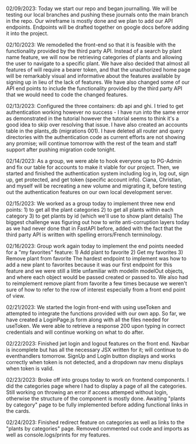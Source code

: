 02/09/2023:
    Today we start our repo and began journalling. We will be testing our local branches and pushing these journals onto the main branch
    in the repo. Our wireframe is mostly done and we plan to add our API endpoints. Endpoints will be drafted together on google docs before
    adding it into the project.

02/10/2023:
    We remodelled the front-end so that it is feasible with the functionality provided by the third party API. Instead of a search by plant name feature, we will now be retrieving categories of plants and allowing the user to navigate to a specific plant. We have also decided that almost all features of will require a bearer token, and that the unauthorized home page will be remarkably visual and informative about the features available by signing up in lieu of the lack of features.
    We have also changed some of our API end points to include the functionality provided by the third party API that we would need to code the changed features.


02/13/2023:
    Configured the three containers: db api and ghi. I tried to get authentication working however no success - I have run into the same error as demonstrated in the tutorial however the tutorial seems to think it's a good idea to skip over resolving that issue. I have also created an accounts table in the plants_db (migrations 001). I have deleted all router and query directories with the authentication code as current efforts are not showing any promise; will continue tomorrow with the rest of the team and staff support after pushing migration code tonight.


02/14/2023:
    As a group, we were able to hook everyone up to PG-Admin and fix our table for accounts to make it viable for our project. Then, we started and finished the authentication system including log in, log out, sign up, get protected, and get token (specific account info).
    Ciana, Christian, and myself will be recreating a new volume and migrating it, before testing out the authentication features on our own local development server.


02/15/2023:
    We worked as a group today to implement three new end points:
    1) to get all the plant categories
    2) to get all plants within each category
    3) to get plants by id (which we'll use to show plant details)
    The biggest challenge was figuring out how to write anti-corruption layers today as we had never done that in FastAPI before, added with the fact that the third party API is written with spelling errors/French terminology.


02/16/2023:
    Group work again today to implement the end points needed for a "my favorites" feature:
    1) Add plant to favorite
    2) Get my favorites
    3) Remove plant from favorite
    The hardest endpoint to implement was how to add a new plant to favorites because it was our first endpoint for this feature and we were still a little unfamiliar with modelIn modelOut objects, and where each object would be passed created or passed to. We also had to reimplement remove plant from favorite a few times because we weren't sure of how to refer to the row of interest especially from a front end point of view.

02/21/2023:
    We started the login front-end with using useToken and attempted to integrate the functions provided with our own app. So far, we have created a LoginPage.js form along with all the files needed for useToken. We were able to retrieve a response 200 upon typing in correct credentials and will continue working on what to do after.

02/22/2023:
    Finished jwt login and logout features on the front end. Navbar is incomplete but has all the necessary JSX written for it; will continue to do eventhandlers tomorrow. SignUp and LogIn button displays and works correctly when token is not detected, and a dropdown nav menu displays when token is valid.


02/23/2023:
    Broke off into groups today to work on frontend components. I did the categories page where I had to display a page of all the categories. Still working on throwing an error if access attemped without login, otherwise the structure of the component is mostly done. Awaiting "plants by category" page to be fully implemented before adding functional links in the cards.


02/24/2023:
    Finished redirect feature on categories as well as links to the "plants by categories" page. Removed commented out code and imports as well as console.logs/prints for my features.
